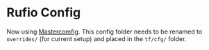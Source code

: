 # Rufio Config

Now using [Mastercomfig](https://mastercomfig.com/). This config folder needs to be renamed to `overrides/` (for current setup) and placed in the `tf/cfg/` folder.
